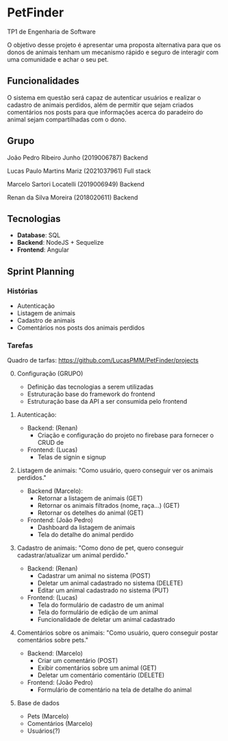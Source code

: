 # PetFinder

TP1 de Engenharia de Software

O objetivo desse projeto é apresentar uma proposta alternativa para que os donos de animais tenham um mecanismo rápido e seguro de interagir com uma comunidade e achar o seu pet.

## Funcionalidades
O sistema em questão será capaz de autenticar usuários e realizar o cadastro de animais perdidos, além de permitir que sejam criados comentários nos posts para que informações acerca do paradeiro do animal sejam compartilhadas com o dono.

## Grupo
João Pedro Ribeiro Junho (2019006787) Backend

Lucas Paulo Martins Mariz (2021037961) Full stack

Marcelo Sartori Locatelli (2019006949) Backend

Renan da Silva Moreira (2018020611) Backend

## Tecnologias
- **Database**: SQL
- **Backend**: NodeJS + Sequelize
- **Frontend**: Angular

## Sprint Planning

### Histórias
- Autenticação
- Listagem de animais
- Cadastro de animais
- Comentários nos posts dos animais perdidos

### Tarefas
Quadro de tarfas: https://github.com/LucasPMM/PetFinder/projects

0. Configuração (GRUPO)
    - Definição das tecnologias a serem utilizadas
    - Estruturação base do framework do frontend
    - Estruturação base da API a ser consumida pelo frontend

1. Autenticação:
    - Backend: (Renan)
        - Criação e configuração do projeto no firebase para fornecer o CRUD de 
    - Frontend: (Lucas)
        - Telas de signin e signup

2. Listagem de animais: "Como usuário, quero conseguir ver os animais perdidos."
    - Backend (Marcelo):
        - Retornar a listagem de animais (GET)
        - Retornar os animais filtrados (nome, raça...) (GET)
        - Retornar os detelhes do animal (GET)
    - Frontend: (João Pedro)
        - Dashboard da listagem de animais
        - Tela do detalhe do animal perdido

3. Cadastro de animais: "Como dono de pet, quero conseguir cadastrar/atualizar um animal perdido."
    - Backend: (Renan)
        - Cadastrar um animal no sistema (POST) 
        - Deletar um animal cadastrado no sistema (DELETE)
        - Editar um animal cadastrado no sistema (PUT)
    - Frontend: (Lucas)
        - Tela do formulário de cadastro de um animal
        - Tela do formulário de edição de um animal
        - Funcionalidade de deletar um animal cadastrado

4. Comentários sobre os animais: "Como usuário, quero conseguir postar comentários sobre pets."
    - Backend: (Marcelo)
        - Criar um comentário (POST)
        - Exibir comentários sobre um animal (GET)
        - Deletar um comentário comentário (DELETE)
    - Frontend: (João Pedro)
        - Formulário de comentário na tela de detalhe do animal

5. Base de dados
    - Pets (Marcelo)
    - Comentários (Marcelo)
    - Usuários(?)
